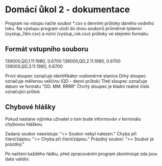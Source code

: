 # Domácí ůkol 2 - dokumentace
Program na vstupu načte soubor *.csv s denními průtoky daného vodního toku. Na výstupu program uloží do dvou souborů průměrné týdenní (vystup_7dni.csv) a roční (vystup_rok.csv) průtoky ve stejném formátu.
## Formát vstupního souboru
139000,QD,1.11.1980,    0.6700
139000,QD,2.11.1980,    0.6700
139000,QD,3.11.1980,    0.6700

První sloupec označuje identifikátor vodoměrné stanice
Drhý sloupec označuje měřenou veličinu (QD - denní průtok)
Třetí sloupec označuje datum ve formátu "DD. MM. RRRR"
Čtvrtý sloupec je kladní reálné číslo označující průtok
## Chybové hlášky
Pokud nastane výjimka uživatel o tom bude informován v terminálu chybovou hláškou.

Zadaný soubor neexistuje:             ">> Soubor nebyl nalezen."
Chyba při čtení/zápisu:               ">> Chyba při čtení/zápisu." 
Prázdný soubor:                       ">> Soubor je prázdný."

Po načtení každého řádku, před zpracováním program zkontroluje zda jsou data validní.
